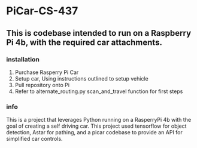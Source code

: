 # PiCar-CS-437
## This is codebase intended to run on a **Raspberry Pi 4b**, with the required car attachments.

### installation

1. Purchase Rasperry Pi Car
2. Setup car, Using instructions outlined to setup vehicle
3. Pull repository onto Pi
4. Refer to alternate_routing.py scan_and_travel function for first steps

### info

This is a project that leverages Python running on a RasperryPi 4b with the goal of creating a self driving car. This project used tensorflow for object detection, Astar for pathing, and a picar codebase to provide an API for simplified car controls.
